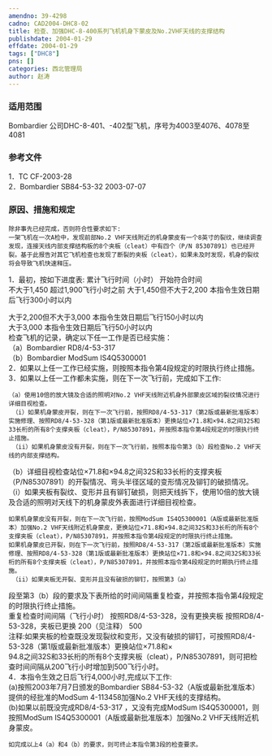 ```yaml
---
amendno: 39-4298  
cadno: CAD2004-DHC8-02  
title: 检查、加强DHC-8-400系列飞机机身下蒙皮及No.2VHF天线的支撑结构  
publishdate: 2004-01-29  
effdate: 2004-01-29  
tags: ["DHC8"]  
pns: []  
categories: 西北管理局  
author: 赵涛  
---
```

  
### 适用范围  
Bombardier 公司DHC-8-401、-402型飞机，序号为4003至4076、4078至4081  
  
<!--more-->  
### 参考文件  
1．TC CF-2003-28  
2．Bombardier SB84-53-32  2003-07-07  
  
### 原因、措施和规定  
    除非事先已经完成，否则符合性要求如下:  
    一架飞机在一次A检中，发现前部No.2 VHF天线附近的机身蒙皮有一个8英寸的裂纹，继续调查发现，连接天线内部支撑结构板的8个夹板（cleat）中有四个（P/N 85307891）也已经开裂。基于此报告对其它飞机检查也发现了断裂的夹板（cleat），如果未及时发现，机身的裂纹将会导致飞机快速释压。  
1．最初，按如下进度表: 累计飞行时间（小时） 开始符合时间  
不大于1,450 超过1,900飞行小时之前 大于1,450但不大于2,200 本指令生效日期后飞行300小时以内  
  
大于2,200但不大于3,000 本指令生效日期后飞行150小时以内  
大于3,000 本指令生效日期后飞行50小时以内  
    检查飞机的记录，确定以下任一工作是否已经实施：  
（a）Bombardier RD8/4-53-317  
（b）Bombardier ModSum IS4Q5300001  
    2．如果以上任一工作已经实施，则按照本指令第4段规定的时限执行终止措施。  
    3．如果以上任一工作都未实施，则在下一次飞行前，完成如下工作:  
  
    （a）使用10倍的放大镜及合适的照明对No.2 VHF天线附近机身外部蒙皮区域的裂纹情况进行详细目视检查。  
     （i）如果机身蒙皮开裂，则在下一次飞行前，按照RD8/4-53-317（第2版或最新批准版本）实施修理、按照RD8/4-53-328（第1版或最新批准版本）更换站位×71.8和×94.8之间32S和33长桁的所有8个支撑夹板（cleat），P/N85307891，并按照本指令第4段规定的时限执行终止措施。  
     （ii）如果机身蒙皮没有开裂，则在下一次飞行前，按照本指令第3（b）段检查No.2 VHF天线的内部支撑结构。  
（b）详细目视检查站位×71.8和×94.8之间32S和33长桁的支撑夹板（P/N85307891）的开裂情况、弯头半径区域的变形情况及铆钉的破损情况。  
     （i）如果夹板有裂纹、变形并且有铆钉破损，则把天线拆下，使用10倍的放大镜及合适的照明对天线下的机身蒙皮外表面进行详细目视检查。  
  
    如果机身蒙皮没有开裂，则在下一次飞行前，按照ModSum IS4Q5300001（A版或最新批准版本）加强No.2 VHF天线附近机身蒙皮，更换站位×71.8和×94.8之间32S和33长桁的所有8个支撑夹板（cleat），P/N85307891，并按照本指令第4段规定的时限执行终止措施。  
    如果机身蒙皮已开裂，则在下一次飞行前，按照RD8/4-53-317（第2版或最新批准版本）实施修理、按照RD8/4-53-328（第1版或最新批准版本）更换站位×71.8和×94.8之间32S和33长桁的所有8个支撑夹板（cleat），P/N85307891，并按照本指令第4段规定的时期执行终止措施。  
     （ii）如果夹板无开裂、变形并且没有破损的铆钉，按照第3（a）  
  
段至第3（b）段的要求及下表所给的时间间隔重复检查，并按照本指令第4段规定的时限执行终止措施。  
              重复检查时间间隔（飞行小时） 按照RD8/4-53-328，没有更换夹板 按照RD8/4-53-328，夹板已更换 200（见注释） 500  
    注释:如果夹板的检查既没发现裂纹和变形，又没有破损的铆钉，可按照RD8/4-53-328（第1版或最新批准版本）更换站位×71.8和×  
94.8之间32S和33长桁的所有8个支撑夹板（cleat），P/N85307891，则可把检查时间间隔从200飞行小时增加到500飞行小时。  
4．本指令生效之日后飞行4,000小时,完成以下工作:  
     (a)按照2003年7月7日颁发的Bombardier SB84-53-32（A版或最新批准版本）提供的经批准的ModSum 4-113458加强No.2 VHF天线的支撑结构。  
(b)如果以前既没完成RD8/4-53-317 ，又没有完成ModSum IS4Q5300001，则按照ModSum IS4Q5300001（A版或最新批准版本）加强No.2 VHF天线附近机身蒙皮。  
  
    如完成以上4（a）和4（b）的要求，则可终止本指令第3段的检查要求。  

